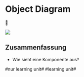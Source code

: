 # Object Diagram
💈

![][image-1]

## Zusammenfassung
- Wie sieht eine Komponente aus?

[image-1]:	assets/DraggedImage.tiff

#nur learning unit# #learning unit#